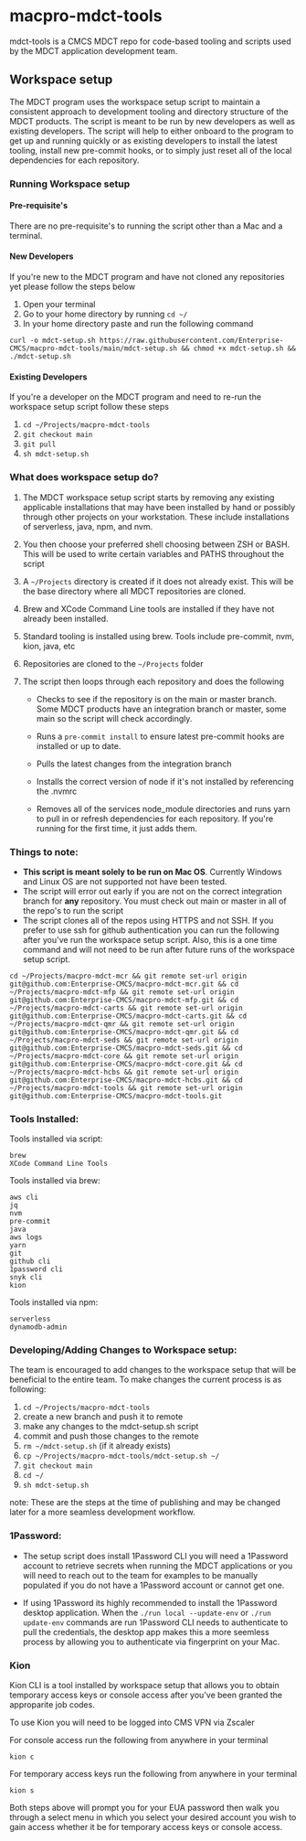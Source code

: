 # macpro-mdct-tools

mdct-tools is a CMCS MDCT repo for code-based tooling and scripts used by the MDCT application development team.

## Workspace setup 

The MDCT program uses the workspace setup script to maintain a consistent approach to development tooling and directory structure of the MDCT products.  The script is meant to be run by new developers as well as existing developers.  The script will help to either onboard to the program to get up and running quickly or as existing developers to install the latest tooling, install new pre-commit hooks, or to simply just reset all of the local dependencies for each repository. 

### Running Workspace setup

#### Pre-requisite's

There are no pre-requisite's to running the script other than a Mac and a terminal. 

#### New Developers
If you're new to the MDCT program and have not cloned any repositories yet please follow the steps below

1) Open your terminal 
2) Go to your home directory by running `cd ~/`
3) In your home directory paste and run the following command 

`curl -o mdct-setup.sh https://raw.githubusercontent.com/Enterprise-CMCS/macpro-mdct-tools/main/mdct-setup.sh && chmod +x mdct-setup.sh && ./mdct-setup.sh`

#### Existing Developers 
If you're a developer on the MDCT program and need to re-run the workspace setup script follow these steps

1) `cd ~/Projects/macpro-mdct-tools`
2) `git checkout main`
3) `git pull`
4) `sh mdct-setup.sh`

### What does workspace setup do? 
1) The MDCT workspace setup script starts by removing any existing applicable installations that may have been installed by hand or possibly through other projects on your workstation. These include installations of serverless, java, npm, and nvm.
2) You then choose your preferred shell choosing between ZSH or BASH. This will be used to write certain variables and PATHS throughout the script
3) A `~/Projects` directory is created if it does not already exist. This will be the base directory where all MDCT repositories are cloned.
4) Brew and XCode Command Line tools are installed if they have not already been installed.
5) Standard tooling is installed using brew. Tools include pre-commit, nvm, kion, java, etc 
6) Repositories are cloned to the `~/Projects` folder
7) The script then loops through each repository and does the following
   
   * Checks to see if the repository is on the main or master branch. Some MDCT products have an integration branch or master, some main so the script will check accordingly.
   
   * Runs a `pre-commit install` to ensure latest pre-commit hooks are installed or up to date.
   
   * Pulls the latest changes from the integration branch
   
   * Installs the correct version of node if it's not installed by referencing the .nvmrc
   
   * Removes all of the services node_module directories and runs yarn to pull in or refresh dependencies for each repository.  If you're running for the first time, it just adds them.


### Things to note:

* **This script is meant solely to be run on Mac OS**. Currently Windows and Linux OS are not supported not have been tested. 
* The script will error out early if you are not on the correct integration branch for **any** repository. You must check out main or master in all of the repo's to run the script
* The script clones all of the repos using HTTPS and not SSH. If you prefer to use ssh for github authentication you can run the following after you've run the workspace setup script. Also, this is a one time command and will not need to be run after future runs of the workspace setup script. 

`cd ~/Projects/macpro-mdct-mcr && git remote set-url origin git@github.com:Enterprise-CMCS/macpro-mdct-mcr.git &&
cd ~/Projects/macpro-mdct-mfp && git remote set-url origin git@github.com:Enterprise-CMCS/macpro-mdct-mfp.git &&
cd ~/Projects/macpro-mdct-carts && git remote set-url origin git@github.com:Enterprise-CMCS/macpro-mdct-carts.git &&
cd ~/Projects/macpro-mdct-qmr && git remote set-url origin git@github.com:Enterprise-CMCS/macpro-mdct-qmr.git &&
cd ~/Projects/macpro-mdct-seds && git remote set-url origin git@github.com:Enterprise-CMCS/macpro-mdct-seds.git &&
cd ~/Projects/macpro-mdct-core && git remote set-url origin git@github.com:Enterprise-CMCS/macpro-mdct-core.git &&
cd ~/Projects/macpro-mdct-hcbs && git remote set-url origin git@github.com:Enterprise-CMCS/macpro-mdct-hcbs.git &&
cd ~/Projects/macpro-mdct-tools && git remote set-url origin git@github.com:Enterprise-CMCS/macpro-mdct-tools.git`

### Tools Installed: 

Tools installed via script:
````
brew
XCode Command Line Tools
````

Tools installed via brew:
````
aws cli
jq
nvm
pre-commit
java
aws logs
yarn
git
github cli
1password cli
snyk cli
kion
````

Tools installed via npm:
````
serverless
dynamodb-admin
````


### Developing/Adding Changes to Workspace setup: 

The team is encouraged to add changes to the workspace setup that will be beneficial to the entire team. To make changes the current process is as following:

1) `cd ~/Projects/macpro-mdct-tools`
2) create a new branch and push it to remote 
3) make any changes to the mdct-setup.sh script 
4) commit and push those changes to the remote 
5) `rm ~/mdct-setup.sh` (if it already exists)
6) `cp ~/Projects/macpro-mdct-tools/mdct-setup.sh ~/`
7) `git checkout main`
8) `cd ~/`
9) `sh mdct-setup.sh`

note: These are the steps at the time of publishing and may be changed later for a more seamless development workflow.

### 1Password: 

* The setup script does install 1Password CLI you will need a 1Password account to retrieve secrets when running the MDCT applications or you will need to reach out to the team for examples to be manually populated if you do not have a 1Password account or cannot get one. 

* If using 1Password its highly recommended to install the 1Password desktop application. When the `./run local --update-env` or `./run update-env` commands are run 1Password CLI needs to authenticate to pull the credentials, the desktop app makes this a more seemless process by allowing you to authenticate via fingerprint on your Mac.


### Kion
Kion CLI is a tool installed by workspace setup that allows you to obtain temporary access keys or console access after you've been granted the approparite job codes.

To use Kion you  will need to be logged into CMS VPN via Zscaler

For console access run the following from anywhere in your terminal

`kion c`

For temporary access keys run the following from anywhere in your terminal

`kion s`

Both steps above will prompt you for your EUA password then walk you through a select menu in which you select your desired account you wish to gain access whether it be for temporary access keys or console access. 


   

